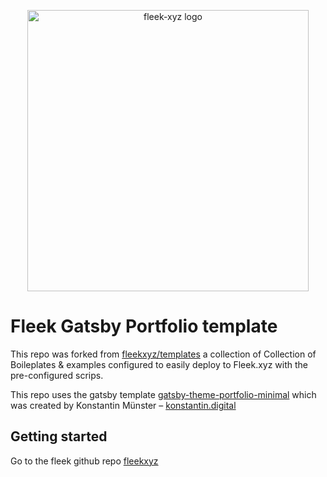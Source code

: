 <p align="center">
  <img src="https://raw.githubusercontent.com/fleekxyz/gatsby-portfolio-theme/main/.github/readme-cover-gatsby-portfolio.png?token=GHSAT0AAAAAABOKGXBQOJ3OU3GWKPOU75QCY632VLQ" height="450" title="Fleek.xyz" alt="fleek-xyz logo">
</p>

# Fleek Gatsby Portfolio template

This repo was forked from [fleekxyz/templates](https://github.com/fleekxyz/templates) a collection of Collection of Boileplates & examples configured to easily deploy to Fleek.xyz with the pre-configured scrips.

This repo uses the gatsby template [gatsby-theme-portfolio-minimal](https://github.com/konstantinmuenster/gatsby-theme-portfolio-minimal) which was created by Konstantin Münster – [konstantin.digital](https://konstantin.digital)

## Getting started

Go to the fleek github repo [fleekxyz](https://github.com/fleekxyz) 

